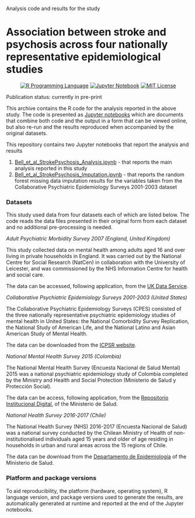 Analysis code and results for the study

# Association between stroke and psychosis across four nationally representative epidemiological studies

<p align="center">
	<a href="https://en.wikipedia.org/wiki/R_(programming_language)"><img
		alt="R Programming Language"
		src="https://img.shields.io/badge/Language-R-%232268BB.svg"></a>
	<a href="https://en.wikipedia.org/wiki/Project_Jupyter#Jupyter_Notebook"><img
		alt="Jupyter Notebook"
		src="https://img.shields.io/badge/Jupyter-Notebook-68B7EB"></a>
	<a href="https://opensource.org/licenses/MIT"><img
		alt="MIT License"
		src="https://img.shields.io/badge/license-MIT-blue.svg"></a>
</p>

Publication status: currently in pre-print

This archive contains the R code for the analysis reported in the above study. The code is presented as [Jupyter notebooks](https://jupyter-notebook-beginner-guide.readthedocs.io/en/latest/what_is_jupyter.html) which are documents that combine both code and the output in a form that can be viewed online, but also re-run and the results reproduced when accompanied by the original datasets.

This repository contains two Jupyter notebooks that report the analysis and results

1.  [Bell_et_al_StrokePsychosis_Analysis.ipynb](https://github.com/vaughanbell/stroke-psychosis-national-epi-analysis/blob/main/Bell_et_al_StrokePsychosis_Analysis.ipynb) - that reports the main analysis reported in this study
2.  [Bell_et_al_StrokePsychosis_Imputation.ipynb](https://github.com/vaughanbell/stroke-psychosis-national-epi-analysis/blob/main/Bell_et_al_StrokePsychosis_Imputation.ipynb) - that reports the random forest missing data imputation results for the variables taken from the Collaborative Psychiatric Epidemiology Surveys 2001-2003 dataset

### Datasets

This study used data from four datasets each of which are listed below. The code reads the data files presented in their original form from each dataset and no additional pre-processing is needed.

*Adult Psychiatric Morbidity Survey 2007 (England, United Kingdom)*

This study collected data on mental health among adults aged 16 and over living in private households in England. It was carried out by the National Centre for Social Research (NatCen) in collaboration with the University of Leicester, and was commissioned by the NHS Information Centre for health and social care.

The data can be accessed, following application, from the [UK Data Service](https://beta.ukdataservice.ac.uk/datacatalogue/studies/study?id=6379&type=Data%20catalog#!/documentation).

*Collaborative Psychiatric Epidemiology Surveys 2001-2003 (United States)*

The Collaborative Psychiatric Epidemiology Surveys (CPES) consisted of the three nationally representative psychiatric epidemiology studies of mental health in United States: the National Comorbidity Survey Replication, the National Study of American Life, and the National Latino and Asian American Study of Mental Health.

The data can be downloaded from the [ICPSR website](https://www.icpsr.umich.edu/web/ICPSR/studies/20240).

*National Mental Health Survey 2015 (Colombia)*

The National Mental Health Survey (Encuesta Nacional de Salud Mental) 2015 was a national psychiatric epidemiology study of Colombia completed by the Ministry and Health and Social Protection (Ministerio de Salud y Protección Social).

The data can be access, following application, from the [Repositorio Institucional Digital](https://www.minsalud.gov.co/sites/rid/paginas/freesearchresults.aspx?k=Encuesta%20Nacional%20de%20Salud%20Mental&scope=Exacta), of the Ministerio de Salud.

*National Health Survey 2016-2017 (Chile)*

The National Health Survey (NHS) 2016-2017 (Encuesta Nacional de Salud) was a national survey conducted by the Chilean Ministry of Health of non-institutionalised individuals aged 15 years and older of age residing in households in urban and rural areas across the 15 regions of Chile.

The data can be download from the [Departamento de Epidemiología](http://epi.minsal.cl/condiciones-de-uso/) of the Ministerio de Salud.

### Platform and package versions

To aid reproducibility, the platform (hardware, operating system), R language version, and package versions used to generate the results, are automatically generated at runtime and reported at the end of the Jupyter notebooks.
